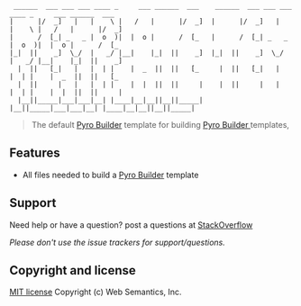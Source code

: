 ```
 ______  ___ ___ ___ ____ _     ___ ______  ___    ______  ___ ___ ___ ____ _     ___ ______  ___     
|      |/  _]   |   |    \ |   /   |      |/  _]  |      |/  _]   |   |    \ |   /   |      |/  _]    
|      /  [_| _   _ |  o  )|  |  o |      /  [_   |      /  [_| _   _ |  o  )|  |  o |      /  [_     
|_|  ||    _]  \_/  |   _/ |__|    |_|  ||    _]  |_|  ||    _]  \_/  |   _/ |__|    |_|  ||    _]    
  |  ||   [_|   |   |  | |    |  _  ||  ||   [_     |  ||   [_|   |   |  | |    |  _  ||  ||   [_     
  |  ||     |   |   |  | |    |  |  ||  ||     |    |  ||     |   |   |  | |    |  |  ||  ||     |    
  |__||_____|___|___|__| |____|__|__||__||_____|    |__||_____|___|___|__| |____|__|__||__||_____|    

```
> The default [Pyro Builder](github.com/websemantics/builder-extension) template for building [Pyro Builder ](github.com/websemantics/builder-extension) templates,

## Features

- All files needed to build a [Pyro Builder](github.com/websemantics/builder-extension) template

## Support

Need help or have a question? post a questions at [StackOverflow](https://stackoverflow.com/questions/tagged/builder-extension)

*Please don't use the issue trackers for support/questions.*

## Copyright and license

[MIT license](http://opensource.org/licenses/mit-license.php)
Copyright (c) Web Semantics, Inc.
